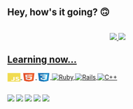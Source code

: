 ## Hey, how's it going? 🙃

<div align="center">
  <a href="https://github.com/tas48"><br>
  <img height="160em" src="https://github-readme-stats.vercel.app/api?username=tas48&show_icons=true&theme=dark&include_all_commits=true&count_private=true"/>
  <img height="160em" src="https://github-readme-stats.vercel.app/api/top-langs/?username=tas48&layout=compact&langs_count=20&theme=dark"/> 
</div>
  <div style="display: inline_block">

   ## Learning now...
  
  <img align="center" alt="Javascript" height="20" width="30" src="https://raw.githubusercontent.com/devicons/devicon/master/icons/javascript/javascript-plain.svg">
  <!-- <img align="center" alt="Tas-Ts" height="30" width="40" src="https://raw.githubusercontent.com/devicons/devicon/master/icons/typescript/typescript-plain.svg">
    -->
  <img align="center" alt="HTML" height="20" width="30" src="https://raw.githubusercontent.com/devicons/devicon/master/icons/html5/html5-original.svg">
  <img align="center" alt="CSS" height="20" width="30" src="https://raw.githubusercontent.com/devicons/devicon/master/icons/css3/css3-original.svg">
  <img align="center" alt="Ruby" height="20" width="30" src="https://cdn.jsdelivr.net/gh/devicons/devicon/icons/ruby/ruby-plain.svg" />
  <img align="center" alt="Rails" height="20" width="30" src="https://cdn.jsdelivr.net/gh/devicons/devicon/icons/rails/rails-plain.svg" />
  <img align="center" alt="C++" height="20" width="30"src="https://cdn.jsdelivr.net/gh/devicons/devicon/icons/cplusplus/cplusplus-original.svg" />
  
</div>
  
##
 
<div>
    <a align="bottom" href="https://www.instagram.com/tthalisson48/" target="blank"><img src="https://img.shields.io/badge/Instagram-E4405F?style=for-the-badge&logo=instagram&logoColor=white" target="blank"></a>
    <a align="bottom" href="https://www.linkedin.com/in/thalisson-lopes-431b9b225/" target="blank"><img src="https://img.shields.io/badge/LinkedIn-0077B5?style=for-the-badge&logo=linkedin&logoColor=white" target="_blank"></a>
    <a align="bottom" href="https://www.facebook.com/thalisson.lopes.3990https://www.facebook.com/thalisson.lopes.3990" target="_blank"><img src="https://img.shields.io/badge/Facebook-1877F2?style=for-the-badge&logo=facebook&logoColor=white" target="blank"></a>
    <a align="bottom" href="http://tas48@protonmail.com" target="_blank"><img src="https://img.shields.io/badge/ProtonMail-7289DA?style=for-the-badge&logo=protonmail&logoColor=white" target="blank"></a>
  <a align="bottom" href="https://linktr.ee/tas48" target="_blank"><img src="https://img.shields.io/badge/linktree-39E09B?style=for-the-badge&logo=linktree&logoColor=white" target="_blank"></a>
  </div>
